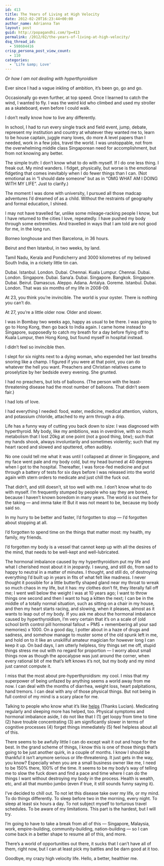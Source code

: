 ```yaml
---
id: 413
title: The Years of Living at High Velocity
date: 2012-02-20T16:23:44+00:00
author_name: Adrianna Tan
layout: post
guid: http://popagandhi.com/?p=413
permalink: /2012/02/the-years-of-living-at-high-velocity/
dsq_thread_id:
  - 598604416
crisp_persona_post_view_count:
  - 110
categories:
  - 'Life &amp; Love'
---
```

_Or how I am not dealing with hyperthyroidism_

Ever since I had a vague inkling of ambition, it&#8217;s been go, go and go.

Occasionally go even further, at top speed. Once I learned to catch the wind, I wanted to fly. I was the weird kid who climbed and used my stroller as a skateboard, even before I could walk.

I don&#8217;t really know how to live any differently.

In school, I had to run every single track and field event, jump, debate, represent my institution and country at whatever they wanted me to, learn to be house captain, juggle many loves, do more A level papers than I needed, work in a few jobs, travel the world. I was unstoppable, not from the overwhelming middle class Singaporean need for accomplishment, but from not knowing any better.

The simple truth: I don&#8217;t know what to do with myself. If I do one less thing. I freak out. My mind wanders. I fidget, physically, but worse is the emotional fidgeting that comes inevitably when I do fewer things than I can. (Not emotional as in &#8220;I should date someone&#8221; but as in &#8220;OMG WHAT AM I DOING WITH MY LIFE&#8221;. Just to clarify.)

The moment I was done with university, I pursued all those madcap adventures I&#8217;d dreamed of as a child. Without the restraints of geography and formal education, I shined.

I may not have travelled far, unlike some mileage-racking people I know, but I have returned to the cities I love, repeatedly. I have pushed my body through some extremities. And travelled in ways that I am told are not good for me, in the long run.

Borneo longhouse and then Barcelona, in 36 hours.

Beirut and then Istanbul, in two weeks, by land.

Tamil Nadu, Kerala and Pondicherry and 3000 kilometres of my beloved South India, in a rickety little tin can.

Dubai. Istanbul. London. Dubai. Chennai. Kuala Lumpur. Chennai. Dubai. London. Singapore. Dubai. Sana&#8217;a. Dubai. Singapore. Bangkok. Singapore. Dubai. Beirut. Damascus. Aleppo. Adana. Antalya. Goreme. Istanbul. Dubai. London. That was six months of my life in 2008-09.

At 23, you think you&#8217;re invincible. The world is your oyster. There is nothing you can&#8217;t do.

At 27, you&#8217;re a little older now. Older and slower.

I was in Bombay two weeks ago, happy as usual to be there. I was going to go to Hong Kong, then go back to India again. I came home instead to Singapore, supposedly to catch my breath for a day before flying off to Kuala Lumpur, then Hong Kong, but found myself in hospital instead.

I didn&#8217;t feel so invincible then.

I slept for six nights next to a dying woman, who expended her last breaths snoring like a champ. I figured if you were at that point, you can do whatever the hell you want. Preachers and Christian relatives came to proselytize by her bedside every evening. She grunted.

I had no preachers, but lots of balloons. (The person with the least-threatening disease had the most number of balloons. That didn&#8217;t seem fair.)

I had lots of love.

I had everything I needed: food, water, medicine, medical attention, visitors, and potassium chloride, attached to my arm through a drip.

Life has a funny way of cutting you back down to size: I was diagnosed with hyperthyroid. My body, like my ambitions, was in overdrive, with so much metabolism that I lost 20kg at one point (not a good thing, btw); such that my hands shook, always involuntarily and sometimes violently; such that my heart raced and slowed and sputtered, often audibly.

No one could tell me what it was until I collapsed at dinner in Singapore, and my face went pale and my body cold, but my head burned at 40 degrees when I got to the hospital. Thereafter, I was force-fed medicine and put through a battery of tests for six days before I was released into the world again with stern orders to medicate and just chill the fuck out.

That didn&#8217;t, and still doesn&#8217;t, sit too well with me. I don&#8217;t know what to do with myself. I&#8217;m frequently stumped by people who say they are bored, because I haven&#8217;t known boredom in many years. The world is out there for the taking — and imma take it! But it was not meant to be, because my body said so.

In my hurry to be better and faster, I&#8217;d forgotten to stop — I&#8217;d forgotten about stopping at all.

I&#8217;d forgotten to spend time on the things that matter most: my health, my family, my friends.

I&#8217;d forgotten my body is a vessel that cannot keep up with all the desires of the mind, that needs to be well-kept and well-lubricated.

The hormonal imbalance caused by my hyperthyroidism put my life and what I cherished most about it in jeopardy. I swung, and still do, from sad to happy to neutral in a matter of minutes. I thought, and still do, of destroying everything I&#8217;d built up in years in fits of what felt like madness. I never thought it possible for a little butterfly shaped gland near my throat to wreak so much chaos in my life, but it has: my clothes don&#8217;t fit, they literally fall off me; I went well below the weight I was at 10 years ago; I want to throw things one second and then I want to hug a kitten the next; I can be in the middle of a totally normal situation, such as sitting on a chair in my house, and then my heart starts racing, and slowing, when it pleases, almost as it wants to leap out of my body. If you ask me about the hormonal imbalance caused by hyperthyroidism, I&#8217;m very certain that it&#8217;s on a scale of (old school birth control pill hormonal fallout + PMS + remembering all your sad memories) x 1000. On a good day, I potter about in a haze of drugs and sadness, and somehow manage to muster some of the old spunk left in me, and hold on to it like an unskillful amateur magician for however long I can keep it up. On bad days, I am utterly helpless, tiny things set me off, stupid things stress me out with no regard for proportion — I worry about small things now as though the apocalypse was just around the corner, when every rational bit of me that&#8217;s left knows it&#8217;s not, but my body and my mind just cannot compute it.

I miss that the most about pre-hyperthyroidism: my cool. I miss that my superpower of being unfazed by anything seems a world away from me now. I can deal with the months of diarrhea, weight loss, heart palpitations, hand tremors. I can deal with any of those physical things. But not being in full control of my mind is a scary place for me.

Talking to people who know what it&#8217;s like [helps](http://tribolum.com/archives/2010/05/kryptonite-1.php) (Thanks Lucian). Medicating regularly and sleeping more has helped, too. Physical symptoms and hormonal imbalance aside, I do not like that I (1) get loopy from time to time (2) have trouble concentrating (3) am significantly slower in terms of cognitive processes (4) forget things immediately (5) feel helpless about all of this.

There seems to be awfully little I can do except wait it out and hope for the best. In the grand scheme of things, I know this is one of those things that&#8217;s going to be just another quirk, in a couple of months. I know I should be thankful it isn&#8217;t anymore serious or life-threatening. It just gets in the way, you know? Especially when you are a small business owner like me, I need to be 150% there, 100% of the time. It seems to be my body&#8217;s way of telling me to slow the fuck down and find a pace and time where I can do the things I want without destroying my body in the process. Health is wealth, etc, and all that mumbo jumbo (even if true, it still sounds funny saying it).

I&#8217;ve decided to chill out. To not let this disease take over my life, or my mind. To do things differently. To sleep before two in the morning, every night. To sleep at least six hours a day. To not subject myself to torturous travel schedules. To be aware of my limitations. This part is the hardest, but I will try.

I&#8217;m going to have to take a break from all of this — Singapore, Malaysia, work, empire-building, community-building, nation-building — so I can come back in a better shape to resume all of this, and more.

There&#8217;s a world of opportunities out there, it sucks that I can&#8217;t have all of them, right now, but I can at least pick my battles and be darn good at it too.

Goodbye, my crazy high velocity life. Hello, a better, healthier me.
